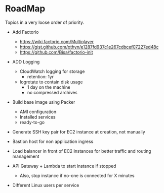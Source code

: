 # RoadMap

Topics in a very loose order of priority.

- Add Factorio
  - https://wiki.factorio.com/Multiplayer
  - https://gist.github.com/othyn/e1287fd937c1e267cdbcef07227ed48c
  - https://github.com/Bisa/factorio-init

- ADD Logging
  - CloudWatch logging for storage
    - retention: 1yr
  - logrotate to contain disk usage
    - 1 day on the machine
    - no compressed archives

- Build base image using Packer
  - AMI configuration
  - Installed services
  - ready-to-go

- Generate SSH key pair for EC2 instance at creation, not manually

- Bastion host for non application ingress

- Load balancer in front of EC2 instances for better traffic and routing management

- API Gateway + Lambda to start instance if stopped
  - Also, stop instance if no-one is connected for X minutes

- Different Linux users per service
